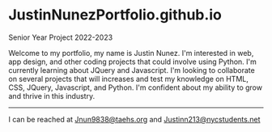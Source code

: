# JustinNunezPortfolio.github.io
Senior Year Project 2022-2023

Welcome to my portfolio, my name is Justin Nunez. I'm interested in web, app design, and other coding projects that could involve using Python. I'm currently learning about JQuery and Javascript. I'm looking to collaborate on several projects that will increases and test my knowledge on HTML, CSS, JQuery, Javascript, and Python. I'm confident about my ability to grow and thrive in this industry.

-------------------------------------------------
I can be reached at Jnun9838@taehs.org and Justinn213@nycstudents.net
